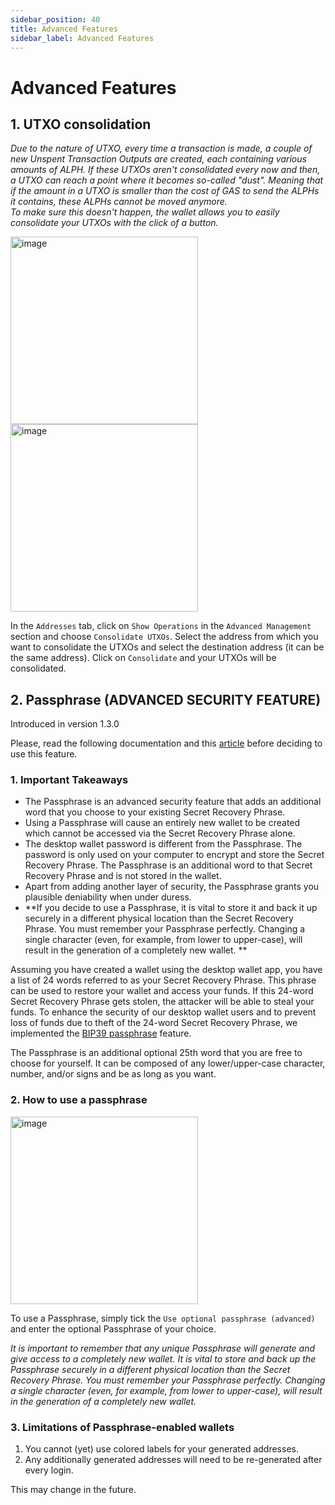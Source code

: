 ```yaml
---
sidebar_position: 40
title: Advanced Features
sidebar_label: Advanced Features
---
```


# Advanced Features

## 1. UTXO consolidation

_Due to the nature of UTXO, every time a transaction is made, a couple of new Unspent Transaction Outputs are created, each containing various amounts of ALPH. If these UTXOs aren't consolidated every now and then, a UTXO can reach a point where it becomes so-called "dust". Meaning that if the amount in a UTXO is smaller than the cost of GAS to send the ALPHs it contains, these ALPHs cannot be moved anymore.  \
To make sure this doesn't happen, the wallet allows you to easily consolidate your UTXOs with the click of a button._

<img height="300" alt="image" src="https://user-images.githubusercontent.com/52083111/197763106-d713d628-8aec-430c-a5ed-cd0c0cb9fcf1.png"> <img height="300" alt="image" src="https://user-images.githubusercontent.com/52083111/197763187-82c0a0d7-d392-4ada-9f54-541b1984e1f3.png">

In the `Addresses` tab, click on `Show Operations` in the `Advanced Management` section and choose `Consolidate UTXOs`. Select the address from which you want to consolidate the UTXOs and select the destination address (it can be the same address). Click on `Consolidate` and your UTXOs will be consolidated. 

## 2. Passphrase (ADVANCED SECURITY FEATURE) 

Introduced in version 1.3.0

Please, read the following documentation and this [article](https://medium.com/@alephium/bip39-passphrase-implementation-f87adecd6f59) before deciding to use this feature.

### 1. Important Takeaways
* The Passphrase is an advanced security feature that adds an additional word that you choose to your existing Secret Recovery Phrase.
* Using a Passphrase will cause an entirely new wallet to be created which cannot be accessed via the Secret Recovery Phrase alone.
* The desktop wallet password is different from the Passphrase. The password is only used on your computer to encrypt and store the Secret Recovery Phrase. The Passphrase is an additional word to that Secret Recovery Phrase and is not stored in the wallet.
* Apart from adding another layer of security, the Passphrase grants you plausible deniability when under duress.
* **If you decide to use a Passphrase, it is vital to store it and back it up securely in a different physical location than the Secret Recovery Phrase. You must remember your Passphrase perfectly. Changing a single character (even, for example, from lower to upper-case), will result in the generation of a completely new wallet. **

Assuming you have created a wallet using the desktop wallet app, you have a list of 24 words referred to as your Secret Recovery Phrase. This phrase can be used to restore your wallet and access your funds. If this 24-word Secret Recovery Phrase gets stolen, the attacker will be able to steal your funds. To enhance the security of our desktop wallet users and to prevent loss of funds due to theft of the 24-word Secret Recovery Phrase, we implemented the [BIP39 passphrase](https://github.com/bitcoin/bips/blob/master/bip-0039.mediawiki#from-mnemonic-to-seed) feature.

The Passphrase is an additional optional 25th word that you are free to choose for yourself. It can be composed of any lower/upper-case character, number, and/or signs and be as long as you want.

### 2. How to use a passphrase

<img height="300" alt="image" src="https://user-images.githubusercontent.com/52083111/197763405-9f4925f9-5c19-4dea-bed8-359f766a6706.png">

To use a Passphrase, simply tick the `Use optional passphrase (advanced)` and enter the optional Passphrase of your choice.

_It is important to remember that any unique Passphrase will generate and give access to a completely new wallet. It is vital to store and back up the Passphrase securely in a different physical location than the Secret Recovery Phrase. You must remember your Passphrase perfectly. Changing a single character (even, for example, from lower to upper-case), will result in the generation of a completely new wallet._


### 3. Limitations of Passphrase-enabled wallets

1. You cannot (yet) use colored labels for your generated addresses.
2. Any additionally generated addresses will need to be re-generated after every login.

This may change in the future. 







